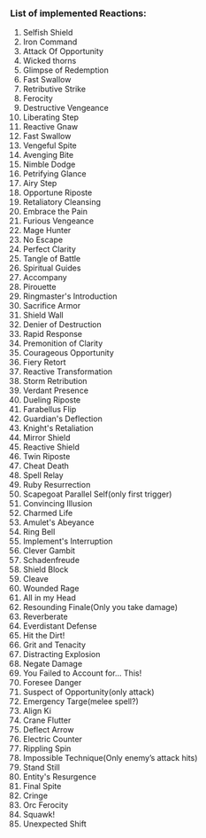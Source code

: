 ### List of implemented Reactions:
1. Selfish Shield
2. Iron Command
3. Attack Of Opportunity
4. Wicked thorns
5. Glimpse of Redemption
6. Fast Swallow
7. Retributive Strike
8. Ferocity
9. Destructive Vengeance
10. Liberating Step
11. Reactive Gnaw
12. Fast Swallow
13. Vengeful Spite
14. Avenging Bite
15. Nimble Dodge
16. Petrifying Glance
17. Airy Step
18. Opportune Riposte
19. Retaliatory Cleansing
20. Embrace the Pain
21. Furious Vengeance
22. Mage Hunter
23. No Escape
24. Perfect Clarity
25. Tangle of Battle
26. Spiritual Guides
27. Accompany
28. Pirouette
29. Ringmaster's Introduction
30. Sacrifice Armor
31. Shield Wall
32. Denier of Destruction
33. Rapid Response
34. Premonition of Clarity
35. Courageous Opportunity
36. Fiery Retort
37. Reactive Transformation
38. Storm Retribution
39. Verdant Presence
40. Dueling Riposte
41. Farabellus Flip
42. Guardian's Deflection
43. Knight's Retaliation
44. Mirror Shield
45. Reactive Shield
46. Twin Riposte
47. Cheat Death
48. Spell Relay
49. Ruby Resurrection
50. Scapegoat Parallel Self(only first trigger)
51. Convincing Illusion
52. Charmed Life
53. Amulet's Abeyance
54. Ring Bell
55. Implement's Interruption
56. Clever Gambit
57. Schadenfreude
58. Shield Block
59. Cleave
60. Wounded Rage
61. All in my Head
62. Resounding Finale(Only you take damage)
63. Reverberate
64. Everdistant Defense
65. Hit the Dirt!
66. Grit and Tenacity
67. Distracting Explosion
68. Negate Damage
69. You Failed to Account for… This!
70. Foresee Danger
71. Suspect of Opportunity(only attack)
72. Emergency Targe(melee spell?)
73. Align Ki
74. Crane Flutter
75. Deflect Arrow
76. Electric Counter
77. Rippling Spin
78. Impossible Technique(Only enemy’s attack hits)
79. Stand Still
80. Entity's Resurgence
81. Final Spite
82. Cringe
83. Orc Ferocity
84. Squawk!
85. Unexpected Shift